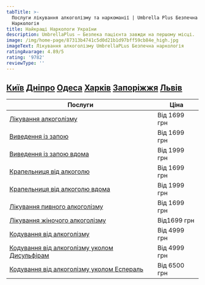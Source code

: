 ```yaml
---
tabTitle: >-
  Послуги лікування алкоголізму та наркоманії | Umbrella Plus Безпечна
  Наркологія
title: Найкращі Наркологи України
description: UmbrellaPlus — Безпека пацієнта завжди на першому місці.
image: /img/home-page/87313b4741c5d0d21b1d97bff59cb84e_high.jpg
imageText: Лікування алкоголізму UmbrellaPLus Безпечна наркологія
ratingAvarage: 4.89/5
rating: '9782'
reviewType: ''
---
```


## **[Київ](https://umbrella-plus.com.ua/uk/kiev/) [Дніпро](https://umbrella-plus.com.ua/uk/dnepr/) [Одеса](https://umbrella-plus.com.ua/uk/lechenie-alc/) [Харків](https://umbrella-plus.com.ua/uk/kharkiv/) [Запоріжжя](https://umbrella-plus.com.ua/uk/zaporozie/) [Львів](https://umbrella-plus.com.ua/uk/lviv/)**

| Послуги                                                                                                                                                                 | Ціна         |
| ----------------------------------------------------------------------------------------------------------------------------------------------------------------------- | ------------ |
| [Лікування алкоголізму](lechenie-alkogolizma-ua)                                                                                                                        | Від 1699 грн |
| [Виведення із запою](Vivod-iz-zapoia-UmbrellaPlus-ua)                                                                                                                   | Від 1699 грн |
| [Виведення із запою вдома](Vivod-iz-zapoia-na-domy-UmbrellaPlus-ua)                                                                                                     | Від 1999 грн |
| [Крапельниця від алкоголю](Kapelnica_ot_alkogola_UmbrellaPlus-ua)                                                                                                       | Від 1699 грн |
| [Крапельниця від алкоголю вдома](Kapelnica_ot_alkogola_na_domy_umbrellaplus-ua)                                                                                         | Від 1999 грн |
| [Лікування пивного алкоголізму](lechenie-pivnogo-alkogolizma-umbrellaplus-ua)                                                                                           | Від 1699 грн |
| [Лікування жіночого алкоголізму](lechenie-jenskogo-alkogolizma-umbrellaplus-ua)                                                                                         | Від1699 грн  |
| [Кодування від алкоголізму](kodirovka-ot-alkogolia-umbrellaplus-ua)                                                                                                     | Від 4999 грн |
| [Кодування від алкоголізму уколом Дисульфірам](kodirovka-ot-alkogolia-disulfiram-umbrellaplus-ua)                                                                       | Від 4999 грн |
| [Кодування від алкоголізму уколом ](https://umbrella-plus.com.ua/uk/kiev/kodirovka-ot-alkogolizma-espiarl-kiev-ua/)[Еспераль](kodirovka-ot-alkogolizma-espiarl-kiev-ua) | Від 6500 грн |
